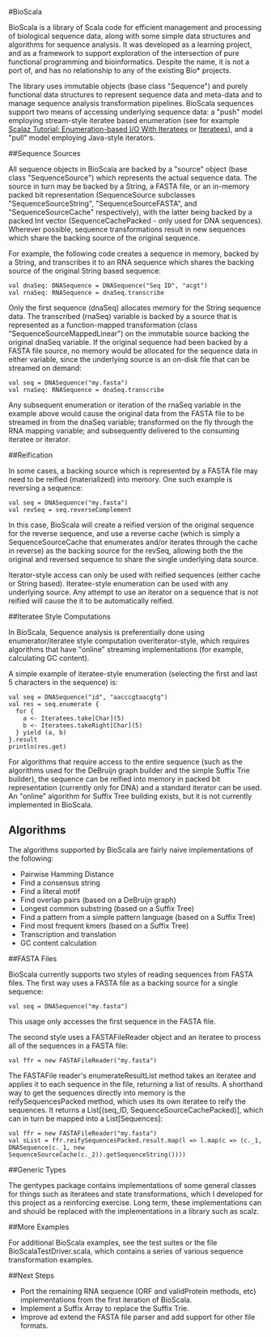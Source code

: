 #BioScala


BioScala is a library of Scala code for efficient management and processing of biological sequence data, along
with some simple data structures and algorithms for sequence analysis. It was developed as a learning project,
and as a framework to support exploration of the intersection of pure functional programming and bioinformatics.
Despite the name, it is not a port of, and has no relationship to any of the existing Bio* projects. 

The library uses immutable objects (base class "Sequence") and purely functional data structures to represent
sequence data and meta-data and to manage sequence analysis transformation pipelines. BioScala sequences
support two means of accessing underlying sequence data: a "push" model employing stream-style iteratee based
enumeration (see for example [Scalaz Tutorial: Enumeration-based I/O With Iteratees](http://blog.higher-order.com/blog/2010/10/14/scalaz-tutorial-enumeration-based-io-with-iteratees/ "Scalaz Tutorial: Enumeration-based I/O With Iteratees") or [Iteratees](http://jsuereth.com/scala/2012/02/29/iteratees.html)),
and a "pull" model employing Java-style iterators.


##Sequence Sources

All sequence objects in BioScala are backed by a "source" object (base class "SequenceSource") which represents the
actual sequence data. The source in turn may be backed by a String, a FASTA file, or an in-memory packed bit
representation (SequenceSource subclasses "SequenceSourceString", "SequenceSourceFASTA", and "SequenceSourceCache"
respectively), with the latter being backed by a packed Int vector (SequenceCachePacked - only used for DNA sequences).
Wherever possible, sequence transformations result in new sequences which share the backing source of the original
sequence.

For example, the following code creates a sequence in memory, backed by a String, and transcribes it to an
RNA sequence which shares the backing source of the original String based sequence:

    val dnaSeq: DNASequence = DNASequence("Seq ID", "acgt")
    val rnaSeq: RNASequence = dnaSeq.transcribe

Only the first sequence (dnaSeq) allocates memory for the String sequence data. The transcribed (rnaSeq) variable
is backed by a source that is represented as a function-mapped transformation (class "SequenceSourceMappedLinear") on
the immutable source backing the original dnaSeq variable. If the original sequence had been backed by a FASTA file source,
no memory would be allocated for the sequence data in either variable, since the underlying source is an on-disk file
that can be streamed on demand:

    val seq = DNASequence("my.fasta")
    val rnaSeq: RNASequence = dnaSeq.transcribe

Any subsequent enumeration or iteration of the rnaSeq variable in the example above would cause the original data
from the FASTA file to be streamed in from the dnaSeq variable; transformed on the fly through the RNA mapping
variable; and subsequently delivered to the consuming iteratee or iterator.

##Reification

In some cases, a backing source which is represented by a FASTA file may need to be reified (materialized) into memory.
One such example is reversing a sequence:

    val seq = DNASequence("my.fasta")
    val revSeq = seq.reverseComplement

In this case, BioScala will create a reified version of the original sequence for the reverse sequence, and use a
reverse cache (which is simply a SequenceSourceCache that enumerates and/or iterates through the cache in reverse)
as the backing source for the revSeq, allowing both the the original and reversed sequence to share the single
underlying data source.

Iterator-style access can only be used with reified sequences (either cache or String based). Iteratee-style
enumeration can be used with any underlying source. Any attempt to use an iterator on a sequence that is not
reified will cause the it to be automatically reified.


##Iteratee Style Computations

In BioScala, Sequence analysis is preferentially done using enumerator/iteratee style computation overiterator-style,
which requires algorithms that have "online" streaming implementations (for example, calculating GC content).

A simple example of iteratee-style enumeration (selecting the first and last 5 characters in the sequence) is:

    val seq = DNASequence("id", "aacccgtaacgtg")
    val res = seq.enumerate {
      for {
        a <- Iteratees.take[Char](5)
        b <- Iteratees.takeRight[Char](5)
      } yield (a, b)
    }.result
    println(res.get)

For algorithms that require access to the entire sequence (such as the algorithms used for the DeBruijn graph builder
and the simple Suffix Trie builder), the sequence can be reified into memory in packed bit representation
(currently only for DNA) and a standard iterator can be used. An "online" algorithm for Suffix Tree building exists,
but it is not currently implemented in BioScala.

## Algorithms

The algorithms supported by BioScala are fairly naive implementations of the following:

- Pairwise Hamming Distance
- Find a consensus string
- Find a literal motif
- Find overlap pairs (based on a DeBruijn graph)
- Longest common substring (based on a Suffix Tree)
- Find a pattern from a simple pattern language (based on a Suffix Tree)
- Find most frequent kmers (based on a Suffix Tree)
- Transcription and translation
- GC content calculation

##FASTA Files

BioScala currently supports two styles of reading sequences from FASTA files. The first way uses a FASTA file as a
backing source for a single sequence:

    val seq = DNASequence("my.fasta")

This usage only accesses the first sequence in the FASTA file.

The second style uses a FASTAFileReader object and an iteratee to process all of the sequences in a FASTA file:

    val ffr = new FASTAFileReader("my.fasta")

The FASTAFile reader's enumerateResultList method takes an iteratee and applies it to each sequence in the file,
returning a list of results. A shorthand way to get the sequences directly into memory is the reifySequencesPacked
method, which uses its own iteratee to reify the sequences. It returns a List[(seq_ID, SequenceSourceCachePacked)],
which can in turn be mapped into a List[Sequences]:

    val ffr = new FASTAFileReader("my.fasta")
    val sList = ffr.reifySequencesPacked.result.map(l => l.map(c => (c._1, DNASequence(c._1, new SequenceSourceCache(c._2)).getSequenceString())))

##Generic Types

The gentypes package contains implementations of some general classes for things such as iteratees and state
transformations, which I developed for this project as a reinforcing exercise. Long term, these implementations
can and should be replaced with the implementations in a library such as scalz.


##More Examples

For additional BioScala examples, see the test suites or the file BioScalaTestDriver.scala, which contains a series
of various sequence transformation examples.


##Next Steps

- Port the remaining RNA sequence (ORF and validProtein methods, etc) implementations from the first iteration of BioScala.
- Implement a Suffix Array to replace the Suffix Trie.
- Improve ad extend the FASTA file parser and add support for other file formats.


